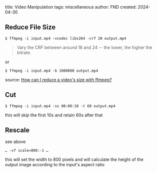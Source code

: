 title: Video Manipulation
tags: miscellaneous
author: FND
created: 2024-04-30


Reduce File Size
----------------

```shell
$ ffmpeg -i input.mp4 -vcodec libx264 -crf 20 output.mp4
```

> Vary the CRF between around 18 and 24 -- the lower, the higher the bitrate.

or

```shell
$ ffmpeg -i input.mp4 -b 1000000 output.mp4
```

source: [How can I reduce a video's size with ffmpeg?](https://unix.stackexchange.com/questions/28803/how-can-i-reduce-a-videos-size-with-ffmpeg)


Cut
---

```shell
$ ffmpeg -i input.mp4 -ss 00:00:10 -t 60 output.mp4
```

this will skip the first 10s and retain 60s after that


Rescale
-------

see above

```shell
… -vf scale=800:-1 …
```

this will set the width to 800 pixels and will calculate the height of the
output image according to the input's aspect ratio
